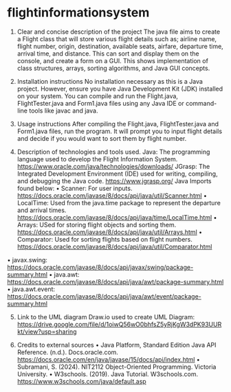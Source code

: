 # flightinformationsystem
1. Clear and concise description of the project
The java file aims to create a Flight class that will store various flight details such as; airline name, flight number, origin, destination, available seats, airfare, departure time, arrival time, and distance. This can sort and display them on the console, and create a form on a GUI. This shows implementation of class structures, arrays, sorting algorithms, and Java GUI concepts. 

2. Installation instructions
No installation necessary as this is a Java project. However, ensure you have Java Development Kit (JDK) installed on your system. You can compile and run the Flight.java, FlightTester.java and Form1.java files using any Java IDE or command-line tools like javac and java.

3. Usage instructions
After compiling the Flight.java, FlightTester.java and Form1.java files, run the program. It will prompt you to input flight details and decide if you would want to sort them by flight number.

4. Description of technologies and tools used.
Java: The programming language used to develop the Flight Information System. https://www.oracle.com/java/technologies/downloads/
JGrasp: The Integrated Development Environment (IDE) used for writing, compiling, and debugging the Java code. https://www.jgrasp.org/
Java Imports found below:
• Scanner: For user inputs. https://docs.oracle.com/javase/8/docs/api/java/util/Scanner.html
• LocalTime: Used from the java.time package to represent the departure and arrival times. https://docs.oracle.com/javase/8/docs/api/java/time/LocalTime.html
• Arrays: USed for storing flight objects and sorting them. https://docs.oracle.com/javase/8/docs/api/java/util/Arrays.html
• Comparator: Used for sorting flights based on flight numbers. https://docs.oracle.com/javase/8/docs/api/java/util/Comparator.html

• javax.swing: https://docs.oracle.com/javase/8/docs/api/javax/swing/package-summary.html
• java.awt: https://docs.oracle.com/javase/8/docs/api/java/awt/package-summary.html
• java.awt.event: https://docs.oracle.com/javase/8/docs/api/java/awt/event/package-summary.html

5. Link to the UML diagram
Draw.io used to create UML Diagram: https://drive.google.com/file/d/1oiwQ56wO0bhfsZ5yRjKgW3dPK93UURkt/view?usp=sharing

6. Credits to external sources
• Java Platform, Standard Edition Java API Reference. (n.d.). Docs.oracle.com. https://docs.oracle.com/en/java/javase/15/docs/api/index.html 
• Subramani, S. (2024). NIT2112 Object-Oriented Programming. Victoria University.
• W3schools. (2019). Java Tutorial. W3schools.com. https://www.w3schools.com/java/default.asp 
